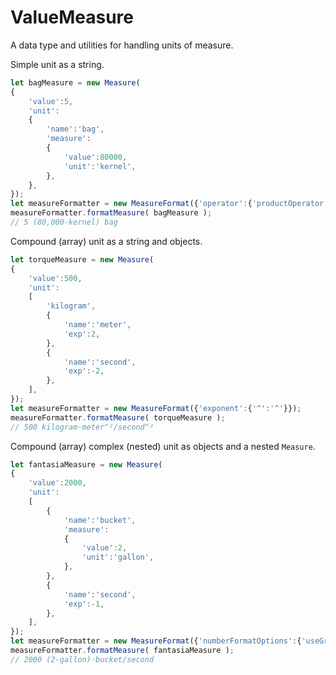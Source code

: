 # ValueMeasure
A data type and utilities for handling units of measure.

Simple unit as a string.
```JavaScript
let bagMeasure = new Measure(
{
	'value':5,
	'unit':
	{
		'name':'bag',
		'measure':
		{
			'value':80000,
			'unit':'kernel',
		},
	},
});
let measureFormatter = new MeasureFormat({'operator':{'productOperator':' '}});
measureFormatter.formatMeasure( bagMeasure );
// 5 (80,000-kernel) bag
```

Compound (array) unit as a string and objects.
```JavaScript
let torqueMeasure = new Measure(
{
	'value':500,
	'unit':
	[
		'kilogram',
		{
			'name':'meter',
			'exp':2,
		},
		{
			'name':'second',
			'exp':-2,
		},
	],
});
let measureFormatter = new MeasureFormat({'exponent':{'^':'^'}});
measureFormatter.formatMeasure( torqueMeasure );
// 500 kilogram⋅meter^²/second^²
```

Compound (array) complex (nested) unit as objects and a nested `Measure`.
```JavaScript
let fantasiaMeasure = new Measure(
{
	'value':2000,
	'unit':
	[
		{
			'name':'bucket',
			'measure':
			{
				'value':2,
				'unit':'gallon',
			},
		},
		{
			'name':'second',
			'exp':-1,
		},
	],
});
let measureFormatter = new MeasureFormat({'numberFormatOptions':{'useGrouping':false}});
measureFormatter.formatMeasure( fantasiaMeasure );
// 2000 (2-gallon)⋅bucket/second
```